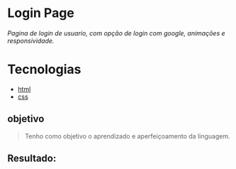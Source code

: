 # Login Page

###### Pagina de login de usuario, com opção de login com google, animações e responsividade.

# Tecnologias

- [html](https://devdocs.io/html/)
- [css](https://developer.mozilla.org/en-US/docs/Web/CSS)

## objetivo

> Tenho como objetivo o aprendizado e aperfeiçoamento da linguagem.

## Resultado: